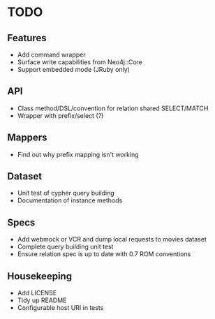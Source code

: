 # TODO

## Features

- Add command wrapper
- Surface write capabilities from Neo4j::Core
- Support embedded mode (JRuby only)

## API

- Class method/DSL/convention for relation shared SELECT/MATCH
- Wrapper with prefix/select (?)

## Mappers

- Find out why prefix mapping isn't working

## Dataset

- Unit test of cypher query building
- Documentation of instance methods

## Specs

- Add webmock or VCR and dump local requests to movies dataset
- Complete query building unit test
- Ensure relation spec is up to date with 0.7 ROM conventions

## Housekeeping

- Add LICENSE
- Tidy up README
- Configurable host URI in tests
